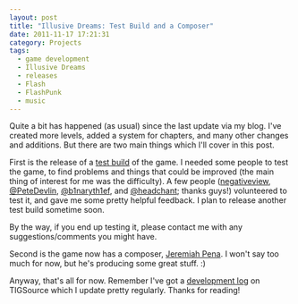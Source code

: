 ```yaml
---
layout: post
title: "Illusive Dreams: Test Build and a Composer"
date: 2011-11-17 17:21:31
category: Projects
tags:
  - game development
  - Illusive Dreams
  - releases
  - Flash
  - FlashPunk
  - music
---
```


Quite a bit has happened (as usual) since the last update via my blog. I've created more levels, added a system for chapters, and many other changes and additions. But there are two main things which I'll cover in this post.

First is the release of a [test build](/games/illusive-dreams/test) of the game. I needed some people to test the game, to find problems and things that could be improved (the main thing of interest for me was the difficulty). A few people ([negativeview](http://forums.tigsource.com/index.php?action=profile;u=48244), [@PeteDevlin](http://twitter.com/PeteDevlin), [@b1naryth1ef](http://twitter.com/b1naryth1ef), and [@headchant](http://twitter.com/headchant); thanks guys!) volunteered to test it, and gave me some pretty helpful feedback. I plan to release another test build sometime soon.

By the way, if you end up testing it, please contact me with any suggestions/comments you might have.

Second is the game now has a composer, [Jeremiah Pena](http://jeremiahpena.com/). I won't say too much for now, but he's producing some great stuff. :)

Anyway, that's all for now. Remember I've got a [development log](http://forums.tigsource.com/index.php?topic=22608) on TIGSource which I update pretty regularly. Thanks for reading!
